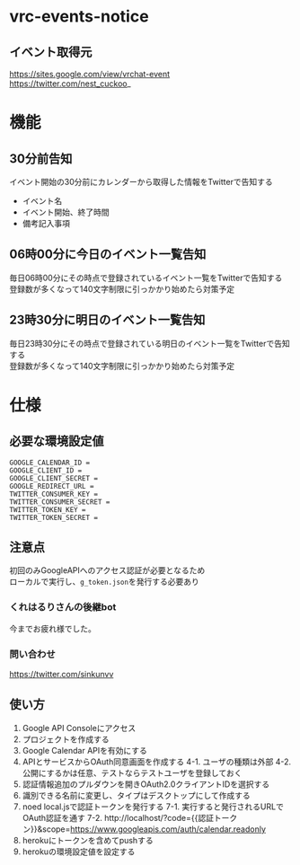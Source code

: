 # vrc-events-notice

## イベント取得元
https://sites.google.com/view/vrchat-event  
https://twitter.com/nest_cuckoo_  

# 機能

## 30分前告知
イベント開始の30分前にカレンダーから取得した情報をTwitterで告知する  
* イベント名
* イベント開始、終了時間
* 備考記入事項

## 06時00分に今日のイベント一覧告知
毎日06時00分にその時点で登録されているイベント一覧をTwitterで告知する  
登録数が多くなって140文字制限に引っかかり始めたら対策予定  

## 23時30分に明日のイベント一覧告知
毎日23時30分にその時点で登録されている明日のイベント一覧をTwitterで告知する  
登録数が多くなって140文字制限に引っかかり始めたら対策予定  

# 仕様
## 必要な環境設定値

```
GOOGLE_CALENDAR_ID =  
GOOGLE_CLIENT_ID =  
GOOGLE_CLIENT_SECRET =  
GOOGLE_REDIRECT_URL =  
TWITTER_CONSUMER_KEY =  
TWITTER_CONSUMER_SECRET =  
TWITTER_TOKEN_KEY =  
TWITTER_TOKEN_SECRET =  
```

## 注意点
初回のみGoogleAPIへのアクセス認証が必要となるため  
ローカルで実行し、``g_token.json``を発行する必要あり  


### くれはるりさんの後継bot
今までお疲れ様でした。  

### 問い合わせ
https://twitter.com/sinkunvv  

## 使い方
1. Google API Consoleにアクセス
2. プロジェクトを作成する
3. Google Calendar APIを有効にする
4. APIとサービスからOAuth同意画面を作成する
4-1. ユーザの種類は外部
4-2. 公開にするかは任意、テストならテストユーザを登録しておく
5. 認証情報追加のプルダウンを開きOAuth2.0クライアントIDを選択する
6. 識別できる名前に変更し、タイプはデスクトップにして作成する
7. noed local.jsで認証トークンを発行する
7-1. 実行すると発行されるURLでOAuth認証を通す
7-2. http://localhost/?code={{認証トークン}}&scope=https://www.googleapis.com/auth/calendar.readonly
8. herokuにトークンを含めてpushする
9. herokuの環境設定値を設定する

